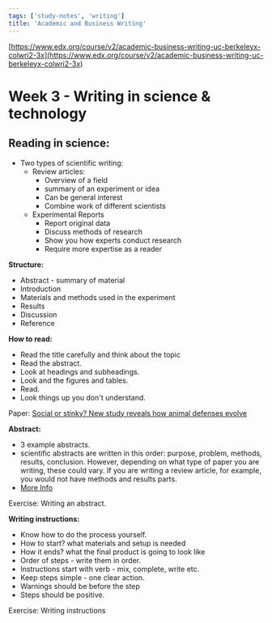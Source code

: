 ```yaml
---
tags: ['study-notes', 'writing']
title: 'Academic and Business Writing'
---
```

[https://www.edx.org/course/v2/academic-business-writing-uc-berkeleyx-colwri2-3x](https://www.edx.org/course/v2/academic-business-writing-uc-berkeleyx-colwri2-3x)

# Week 3 - Writing in science & technology

## Reading in science:
- Two types of scientific writing:
  - Review articles:
    - Overview of a field
    - summary of an experiment or idea
    - Can be general interest
    - Combine work of different scientists
  - Experimental Reports
    - Report original data
    - Discuss methods of research
    - Show you how experts conduct research
    - Require more expertise as a reader

**Structure:**

- Abstract - summary of material
- Introduction
- Materials and methods used in the experiment
- Results
- Discussion
- Reference

**How to read:**

- Read the title carefully and think about the topic
- Read the abstract.
- Look at headings and subheadings.
- Look and the figures and tables.
- Read.
- Look things up you don't understand.

Paper: [Social or stinky? New study reveals how animal defenses evolve][1]

**Abstract:**

- 3 example abstracts.
- scientific abstracts are written in this order: purpose, problem, methods, results, conclusion. However, depending on what type of paper you are writing, these could vary. If you are writing a review article, for example, you would not have methods and results parts.
- [More Info][2]

Exercise: Writing an abstract.

**Writing instructions:**
- Know how to do the process yourself.
- How to start? what materials and setup is needed
- How it ends? what the final product is going to look like
- Order of steps - write them in order.
- Instructions start with verb - mix, complete, write etc.
- Keep steps simple - one clear action.
- Warnings should be before the step
- Steps should be positive.

Exercise: Writing instructions

[1]: http://www.sciencedaily.com/releases/2014/02/140207151321.htm
[2]: http://www.indiana.edu/~wts/pamphlets/abstracts.shtml

